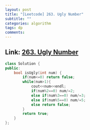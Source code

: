 ```yaml
---
layout: post
title: "[Leetcode] 263. Ugly Number"
subtitle: ""
categories: algorithm
tags: dp
comments:
---
```


## Link: [263. Ugly Number](https://leetcode.com/problems/ugly-number/)

```cpp
class Solution {
public:
    bool isUgly(int num) {
        if(num<=0) return false;
        while(num>1){
            cout<<num<<endl;
            if(num%2==0) num/=2;
            else if(num%3==0) num/=3;
            else if(num%5==0) num/=5;
            else return false;
        }
        return true;
    }
};
```
